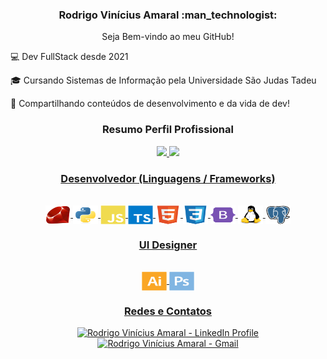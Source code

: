 <div align="center">
  <!-- Title -->
  <h3>Rodrigo Vinícius Amaral :man_technologist:</h3>
  <p>Seja Bem-vindo ao meu GitHub!</p>
</div>

  <p>💻 Dev FullStack desde 2021</p>
  <p>🎓 Cursando Sistemas de Informação pela Universidade São Judas Tadeu</p>
  <p>📱 Compartilhando conteúdos de desenvolvimento e da vida de dev!</p>

<h3 align="center">Resumo Perfil Profissional</h3>
<div align="center">
  <a href="https://github.com/RodrigoViniciusAmaral" alt="Stats - Rodrigo Vinícius Amaral">
  <img height="165em" src="https://github-readme-stats.vercel.app/api/top-langs/?username=RodrigoViniciusAmaral&langs_count=10&theme=tokyonight&layout=compact"/>
  <img height="165em" src="https://github-readme-stats.vercel.app/api?username=RodrigoViniciusAmaral&show_icons=true&theme=tokyonight&include_all_commits=true&count_private=true"/>
</div>
  
<!-- Programas -->

<h3 align="center">Desenvolvedor (Linguagens / Frameworks)</h3>
<div align="center" style="display: inline_block"><br>
  <img align="center" alt="Ruby" height="30" width="40" src="https://github.com/devicons/devicon/blob/master/icons/ruby/ruby-original.svg">
  <img align="center" alt="Python" height="30" width="40" src="https://github.com/devicons/devicon/blob/master/icons/python/python-original.svg">
  <img align="center" alt="JavaScript" height="30" width="40" src="https://raw.githubusercontent.com/devicons/devicon/master/icons/javascript/javascript-plain.svg">
  <img align="center" alt="TypeScript" height="30" width="40" src="https://github.com/devicons/devicon/blob/master/icons/typescript/typescript-original.svg">
  <img align="center" alt="HTML" height="30" width="40" src="https://raw.githubusercontent.com/devicons/devicon/master/icons/html5/html5-original.svg">
  <img align="center" alt="CSS" height="30" width="40" src="https://raw.githubusercontent.com/devicons/devicon/master/icons/css3/css3-original.svg">
  <img align="center" alt="Bootstrap" height="30" width="40" src="https://github.com/devicons/devicon/blob/master/icons/bootstrap/bootstrap-plain.svg">
  <img align="center" alt="Linux" height="30" width="40" src="https://github.com/devicons/devicon/blob/master/icons/linux/linux-original.svg">
  <img align="center" alt="Postgresql" height="30" width="40" src="https://github.com/devicons/devicon/blob/master/icons/postgresql/postgresql-original.svg">
 
<h3 align="center">UI Designer</h3>
<div align="center" style="display: inline_block"><br>
  <img align="center" alt="Illustrator" height="30" width="40" src="https://github.com/devicons/devicon/blob/master/icons/illustrator/illustrator-plain.svg">
  <img align="center" alt="Photoshop" height="30" width="40" src="https://raw.githubusercontent.com/devicons/devicon/master/icons/photoshop/photoshop-plain.svg">
</div>

<h3 align="center">Redes e Contatos</h3>
<div align="center">
  <!-- images -->
  <p>
    <a href="https://www.linkedin.com/in/rodrigo-vinicius-amaral/">
      <img src="https://www.vectorlogo.zone/logos/linkedin/linkedin-icon.svg" alt="Rodrigo Vinícius Amaral - LinkedIn Profile" height="30" width="30">
    </a>
    <a href="mailto:rodrigoamaral.empresarial@gmail.com">
      <img src="https://www.vectorlogo.zone/logos/gmail/gmail-tile.svg" alt="Rodrigo Vinícius Amaral - Gmail" height="30" width="30">
    </a>
  </p>
</div>
